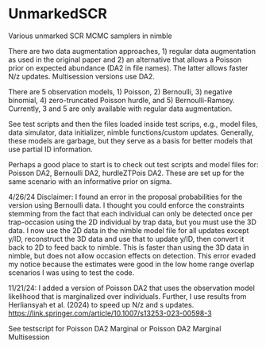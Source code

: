# UnmarkedSCR
Various unmarked SCR MCMC samplers in nimble

There are two data augmentation approaches, 1) regular data augmentation as used in the original paper and 2) an alternative that allows a Poisson prior on expected abundance (DA2 in file names). The latter allows faster N/z updates. Multisession versions use DA2.

There are 5 observation models, 1) Poisson, 2) Bernoulli, 3) negative binomial, 4) zero-truncated Poisson hurdle, and 5) Bernoulli-Ramsey. Currently, 3 and 5 are only available with regular data augmentation.

See test scripts and then the files loaded inside test scrips, e.g., model files, data simulator, data initializer, nimble functions/custom updates. Generally, these models are garbage, but they serve as a basis for better models that use partial ID information.

Perhaps a good place to start is to check out test scripts and model files for:
Poisson DA2, Bernoulli DA2, hurdleZTPois DA2. These are set up for the same scenario with an informative prior on sigma.


4/26/24 Disclaimer: I found an error in the proposal probabilities for the version using Bernoulli data. I thought you could enforce the constraints stemming from the fact that each individual can only be detected once per trap-occasion using the 2D individual by trap data, but you must use the 3D data. I now use the 2D data in the nimble model file for all updates except y/ID, reconstruct the 3D data and use that to update y/ID, then convert it back to 2D to feed back to nimble. This is faster than using the 3D data in nimble, but does not allow occasion effects on detection. This error evaded my notice because the estimates were good in the low home range overlap scenarios I was using to test the code.

11/21/24: I added a version of Poisson DA2 that uses the observation model likelihood that is marginalized over individuals.
Further, I use results from Herliansyah et al. (2024) to speed up N/z and s updates.
https://link.springer.com/article/10.1007/s13253-023-00598-3


See testscript for Poisson DA2 Marginal or Poisson DA2 Marginal Multisession